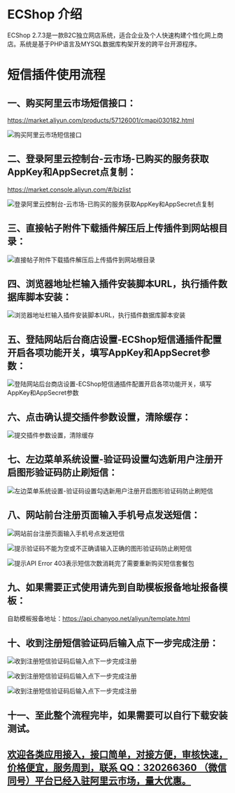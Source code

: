 # ECShop 介绍
ECShop 2.7.3是一款B2C独立网店系统，适合企业及个人快速构建个性化网上商店。系统是基于PHP语言及MYSQL数据库构架开发的跨平台开源程序。

# 短信插件使用流程
## 一、购买阿里云市场短信接口：
https://market.aliyun.com/products/57126001/cmapi030182.html

![购买阿里云市场短信接口](http://bbs.xiuno.com/upload/attach/201809/20361_J7MEDEQKMZHU2HU.png "购买阿里云市场短信接口")


## 二、登录阿里云控制台-云市场-已购买的服务获取AppKey和AppSecret点复制：
https://market.console.aliyun.com/#/bizlist

![登录阿里云控制台-云市场-已购买的服务获取AppKey和AppSecret点复制](http://bbs.xiuno.com/upload/attach/201809/20361_4F7ZE8BJN9XF3MT.png "登录阿里云控制台-云市场-已购买的服务获取AppKey和AppSecret点复制")


## 三、直接帖子附件下载插件解压后上传插件到网站根目录：

![直接帖子附件下载插件解压后上传插件到网站根目录](http://bbs.xiuno.com/upload/tmp/20361_2UXJ2UPS3E9TZGR.png "直接帖子附件下载插件解压后上传插件到网站根目录")


## 四、浏览器地址栏输入插件安装脚本URL，执行插件数据库脚本安装：

![浏览器地址栏输入插件安装脚本URL，执行插件数据库脚本安装](http://bbs.xiuno.com/upload/tmp/20361_CNE5RJMVQA9MBBA.png "浏览器地址栏输入插件安装脚本URL，执行插件数据库脚本安装")


## 五、登陆网站后台商店设置-ECShop短信通插件配置开启各项功能开关，填写AppKey和AppSecret参数：

![登陆网站后台商店设置-ECShop短信通插件配置开启各项功能开关，填写AppKey和AppSecret参数](http://bbs.xiuno.com/upload/tmp/20361_KSFBK5P6F5X696K.png "登陆网站后台商店设置-ECShop短信通插件配置开启各项功能开关，填写AppKey和AppSecret参数")


## 六、点击确认提交插件参数设置，清除缓存：

![提交插件参数设置，清除缓存](http://bbs.xiuno.com/upload/tmp/20361_UEPGEQUPECNFJ95.png "提交插件参数设置，清除缓存")


## 七、左边菜单系统设置-验证码设置勾选新用户注册开启图形验证码防止刷短信：

![左边菜单系统设置-验证码设置勾选新用户注册开启图形验证码防止刷短信](http://bbs.xiuno.com/upload/tmp/20361_A9QZZ3H9X6HQ5SW.png "左边菜单系统设置-验证码设置勾选新用户注册开启图形验证码防止刷短信")


## 八、网站前台注册页面输入手机号点发送短信：
![网站前台注册页面输入手机号点发送短信](http://bbs.xiuno.com/upload/tmp/20361_C6U2VNTJ2YEVHH5.png "网站前台注册页面输入手机号点发送短信")

![提示验证码不能为空或不正确请输入正确的图形验证码防止刷短信](http://bbs.xiuno.com/upload/tmp/20361_Q9REGGEM9EJBPM2.png "提示验证码不能为空或不正确请输入正确的图形验证码防止刷短信")

![提示API Error 403表示短信次数消耗完了需要重新购买短信套餐包](http://bbs.xiuno.com/upload/tmp/20361_9NW9BGHTFNPFH9V.png "提示API Error 403表示短信次数消耗完了需要重新购买短信套餐包")


## 九、如果需要正式使用请先到自助模板报备地址报备模板：
自助模板报备地址：https://api.chanyoo.net/aliyun/template.html 


## 十、收到注册短信验证码后输入点下一步完成注册：
![收到注册短信验证码后输入点下一步完成注册](http://bbs.xiuno.com/upload/tmp/20361_D38VUVSRKGNP4N2.png "收到注册短信验证码后输入点下一步完成注册")

![收到注册短信验证码后输入点下一步完成注册](http://bbs.xiuno.com/upload/tmp/20361_7BNTW7AF2NJD3QZ.png "收到注册短信验证码后输入点下一步完成注册")

![收到注册短信验证码后输入点下一步完成注册](http://bbs.xiuno.com/upload/tmp/20361_SJ67W2T6MD6QYGJ.png "收到注册短信验证码后输入点下一步完成注册")


## 十一、至此整个流程完毕，如果需要可以自行下载安装测试。



## [欢迎各类应用接入，接口简单，对接方便，审核快速，价格便宜，服务周到，联系 QQ：320266360 （微信同号）平台已经入驻阿里云市场，量大优惠。](https://market.aliyun.com/products/57126001/cmapi030182.html)
